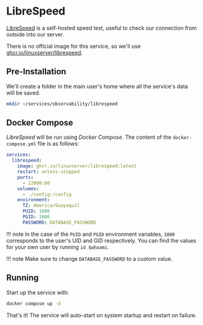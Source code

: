 # LibreSpeed

[LibreSpeed](https://github.com/librespeed/speedtest) is a self-hosted speed test, useful to check our connection from outside into our server.

There is no official image for this service, so we'll use [ghcr.io/linuxserver/librespeed](https://hub.docker.com/r/linuxserver/librespeed).

## Pre-Installation

We'll create a folder in the main user's home where all the service's data will be saved.

```bash
mkdir ~/services/observability/librespeed
```

## Docker Compose

*LibreSpeed* will be run using *Docker Compose*. The content of the `docker-compose.yml` file is as follows:

```yaml
services:
  librespeed:
    image: ghcr.io/linuxserver/librespeed:latest
    restart: unless-stopped
    ports:
      - 22000:80
    volumes:
      - ./config:/config
    environment:
      TZ: America/Guayaquil
      PUID: 1000
      PGID: 1000
      PASSWORD: DATABASE_PASSWORD
```

!!! note
    In the case of the `PUID` and `PGID` environment variables, `1000` corresponds to the user's UID and GID respectively. You can find the values for your own user by running `id $whoami`.

!!! note
    Make sure to change `DATABASE_PASSWORD` to a custom value.

## Running

Start up the service with:

```bash
docker compose up -d
```

That's it! The service will auto-start on system startup and restart on failure.
